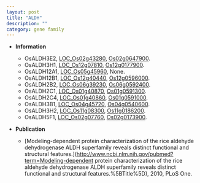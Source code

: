 ```yaml
---
layout: post
title: "ALDH"
description: ""
category: gene family
---
```


* **Information**  
    + OsALDH3E2, [LOC_Os02g43280](http://rice.plantbiology.msu.edu/cgi-bin/ORF_infopage.cgi?orf=LOC_Os02g43280), [Os02g0647900](http://rapdb.dna.affrc.go.jp/viewer/gbrowse_details/irgsp1?name=Os02g0647900).
    + OsALDH3H1, [LOC_Os12g07810](http://rice.plantbiology.msu.edu/cgi-bin/ORF_infopage.cgi?orf=LOC_Os12g07810), [Os12g0177900](http://rapdb.dna.affrc.go.jp/viewer/gbrowse_details/irgsp1?name=Os12g0177900).
    + OsALDH12A1, [LOC_Os05g45960](http://rice.plantbiology.msu.edu/cgi-bin/ORF_infopage.cgi?orf=LOC_Os05g45960), None.
    + OsALDH12B1, [LOC_Os12g40440](http://rice.plantbiology.msu.edu/cgi-bin/ORF_infopage.cgi?orf=LOC_Os12g40440), [Os12g0596000](http://rapdb.dna.affrc.go.jp/viewer/gbrowse_details/irgsp1?name=Os12g0596000).
    + OsALDH2B2, [LOC_Os06g39230](http://rice.plantbiology.msu.edu/cgi-bin/ORF_infopage.cgi?orf=LOC_Os06g39230), [Os06g0592400](http://rapdb.dna.affrc.go.jp/viewer/gbrowse_details/irgsp1?name=Os06g0592400).
    + OsALDH2C1, [LOC_Os01g40870](http://rice.plantbiology.msu.edu/cgi-bin/ORF_infopage.cgi?orf=LOC_Os01g40870), [Os01g0591300](http://rapdb.dna.affrc.go.jp/viewer/gbrowse_details/irgsp1?name=Os01g0591300).
    + OsALDH2C4, [LOC_Os01g40860](http://rice.plantbiology.msu.edu/cgi-bin/ORF_infopage.cgi?orf=LOC_Os01g40860), [Os01g0591000](http://rapdb.dna.affrc.go.jp/viewer/gbrowse_details/irgsp1?name=Os01g0591000).
    + OsALDH3B1, [LOC_Os04g45720](http://rice.plantbiology.msu.edu/cgi-bin/ORF_infopage.cgi?orf=LOC_Os04g45720), [Os04g0540600](http://rapdb.dna.affrc.go.jp/viewer/gbrowse_details/irgsp1?name=Os04g0540600).
    + OsALDH3H2, [LOC_Os11g08300](http://rice.plantbiology.msu.edu/cgi-bin/ORF_infopage.cgi?orf=LOC_Os11g08300), [Os11g0186200](http://rapdb.dna.affrc.go.jp/viewer/gbrowse_details/irgsp1?name=Os11g0186200).
    + OsALDH5F1, [LOC_Os02g07760](http://rice.plantbiology.msu.edu/cgi-bin/ORF_infopage.cgi?orf=LOC_Os02g07760), [Os02g0173900](http://rapdb.dna.affrc.go.jp/viewer/gbrowse_details/irgsp1?name=Os02g0173900).

* **Publication**  
    + [Modeling-dependent protein characterization of the rice aldehyde dehydrogenase ALDH superfamily reveals distinct functional and structural features.](http://www.ncbi.nlm.nih.gov/pubmed?term=Modeling-dependent protein characterization of the rice aldehyde dehydrogenase ALDH superfamily reveals distinct functional and structural features.%5BTitle%5D), 2010, PLoS One.


